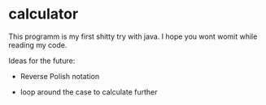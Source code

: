 # calculator
This programm is my first shitty try with java.
I hope you wont womit while reading my code.

Ideas for the future:

- Reverse Polish notation

- loop around the case to calculate further

